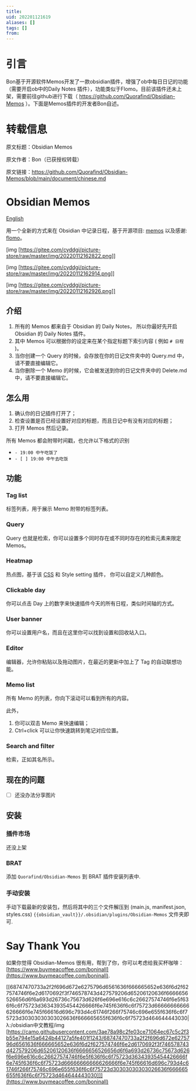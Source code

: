```yaml
---
title: 
uid: 202201121619
aliases: []
tags: []
from: 
---
```

# 引言
Bon基于开源软件Memos开发了一款obsidian插件，增强了ob中每日日记的功能（需要开启ob中的Daily Notes 插件），功能类似于Flomo。目前该插件还未上架，需要前往github进行下载（ https://github.com/Quorafind/Obsidian-Memos ）。下面是Memos插件的开发者Bon自述。

# 转载信息
原文标题：Obsidian Memos

原文作者：Bon（已获授权转载）

原文链接：https://github.com/Quorafind/Obsidian-Memos/blob/main/document/chinese.md

[](#obsidian-memos)Obsidian Memos
=================================

[English](/Quorafind/Obsidian-Memos/blob/main/README.md)

用一个全新的方式来在 Obsidian 中记录日程，基于开源项目: [memos](https://github.com/justmemos/memos) 以及感谢: [flomo](https://flomoapp.com/)。

[img [https://gitee.com/cyddgi/picture-store/raw/master/img/20220112162822.png]]

[img [https://gitee.com/cyddgi/picture-store/raw/master/img/20220112162914.png]]

[img [https://gitee.com/cyddgi/picture-store/raw/master/img/20220112162926.png]]

[](#介绍)介绍
---------

1.  所有的 Memos 都来自于 Obsidian 的 Daily Notes， 所以你最好先开启 Obsidian 的 Daily Notes 插件。
2.  其中 Memos 可以根据你的设定来在某个指定标题下索引内容 ( 例如 `# 日程` )。
3.  当你创建一个 Query 的时候，会存放在你的日记文件夹中的 Query.md 中，请不要直接编辑它。
4.  当你删除一个 Memo 的时候，它会被发送到你的日记文件夹中的 Delete.md 中，请不要直接编辑它。

[](#怎么用)怎么用
-----------

1.  确认你的日记插件打开了；
2.  检查设置是否已经设置好对应的标题，而且日记中有没有对应的标题；
3.  打开 Memos 然后记录。

所有 Memos 都会附带时间戳，也允许以下格式的识别

*   `- 19:00 中午吃饭了`
*   `- [ ] 19:00 中午去吃饭`

[](#功能)功能
---------

### [](#tag-list)Tag list

标签列表，用于展示 Memo 附带的标签列表。

### [](#query)Query

Query 也就是检索，你可以设置多个同时存在或不同时存在的检索元素来限定 Memos。

### [](#heatmap)Heatmap

热点图，基于该 [CSS](/Quorafind/Obsidian-Memos/blob/main/document/Heatmap-css-snippet.css) 和 Style setting 插件， 你可以自定义几种颜色。

### [](#clickable-day)Clickable day

你可以点击 Day 上的数字来快速插件今天的所有日程，类似时间轴的方式。

### [](#user-banner)User banner

你可以设置用户名，而且在这里你可以找到设置和回收站入口。

### [](#editor)Editor

编辑器，允许你粘贴以及拖动图片，在最近的更新中加上了 Tag 的自动联想功能。

### [](#memo-list)Memo list

所有 Memo 的列表，你向下滚动可以看到所有的内容。

此外，

1.  你可以双击 Memo 来快速编辑；
2.  Ctrl+click 可以让你快速跳转到笔记对应位置。

### [](#search-and-filter)Search and filter

检索，正如其名所示。

[](#现在的问题)现在的问题
---------------

*   [ ]  还没办法分享图片

[](#安装)安装
---------

### [](#插件市场)插件市场

还没上架

### [](#brat)BRAT

添加 `Quorafind/Obsidian-Memos` 到 BRAT 插件安装列表中.

### [](#手动安装)手动安装

手动下载最新的安装包，然后将其中的三个文件解压到 (main.js, manifest.json, styles.css) `{{obsidian_vault}}/.obsidian/plugins/Obsidian-Memos` 文件夹即可.

[](#say-thank-you)Say Thank You
===============================

如果你觉得 Obsidian-Memos 很有用，帮到了你，你可以考虑给我买杯咖啡： [https://www.buymeacoffee.com/boninall](https://www.buymeacoffee.com/boninall).

[[68747470733a2f2f696d672e6275796d6561636f666665652e636f6d2f627574746f6e2d6170692f3f746578743d427579206d65206120636f6666656526656d6f6a693d26736c75673d626f6e696e616c6c26627574746f6e5f636f6c6f75723d36343935454426666f6e745f636f6c6f75723d66666666666626666f6e745f66616d696c793d4c61746f266f75746c696e655f636f6c6f75723d30303030303026636f666665655f636f6c6f75723d464644443030|λ:/obsidian中文教程/img [https://camo.githubusercontent.com/3ae78a98c2fe03ce71064ec67c5c2f3b55e794e15a6424b44127a5fe401f1243/68747470733a2f2f696d672e6275796d6561636f666665652e636f6d2f627574746f6e2d6170692f3f746578743d427579206d65206120636f6666656526656d6f6a693d26736c75673d626f6e696e616c6c26627574746f6e5f636f6c6f75723d36343935454426666f6e745f636f6c6f75723d66666666666626666f6e745f66616d696c793d4c61746f266f75746c696e655f636f6c6f75723d30303030303026636f666665655f636f6c6f75723d464644443030]]](https://www.buymeacoffee.com/boninall)